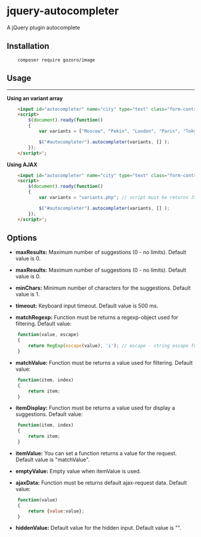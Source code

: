 # jquery-autocompleter
A jQuery plugin autocomplete





## Installation
```code
	composer require gozoro/image
```

## Usage
-----

**Using an variant array**

```html
	<input id="autocompleter" name="city" type="text" class="form-control"  value=""/>
	<script>
		$(document).ready(function()
		{
			var variants = ["Moscow", "Pekin", "London", "Paris", "Tokyo"];

			$("#autocompleter").autocompleter(variants, [] );
		});
	</script>';
```


**Using AJAX**

```html
	<input id="autocompleter" name="city" type="text" class="form-control"  value=""/>
	<script>
		$(document).ready(function()
		{
			var variants = "variants.php"; // script must be returns JSON with an variant array

			$("#autocompleter").autocompleter(variants, [] );
		});
	</script>';
```

## Options

- **maxResults:**
Maximum number of suggestions (0 - no limits). Default value is 0.

- **maxResults:**
Maximum number of suggestions (0 - no limits). Default value is 0.

- **minChars:**
Minimum number of characters for the suggestions. Default value is 1.

- **timeout:**
Keyboard input timeout. Default value is 500 ms.

- **matchRegexp:**
Function must be returns a regexp-object used for filtering.
Default value:
```javascript
	function(value, escape)
	{
		return RegExp(escape(value), 'i'); // escape - string escape function
	}
```

- **matchValue:**
Function must be returns a value used for filtering.
Default value:
```javascript
	function(item, index)
	{
		return item;
	}
```

- **itemDisplay:**
Function must be returns a value used for display a suggestions.
Default value:
```javascript
	function(item, index)
	{
		return item;
	}
```

- **itemValue:**
You can set a function returns a value for the request. Default value is "matchValue".

- **emptyValue:**
Empty value when itemValue is used.

- **ajaxData:**
Function must be returns default ajax-request data.
Default value:
```javascript
	function(value)
	{
		return {value:value};
	}
```

- **hiddenValue:**
Default value for the hidden input. Default value is "".